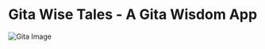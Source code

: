 # Gita Wise Tales - A Gita Wisdom App

![Gita Image](https://res.cloudinary.com/di8g6lksr/image/upload/v1691417709/sajjan.tech/gita.png)
